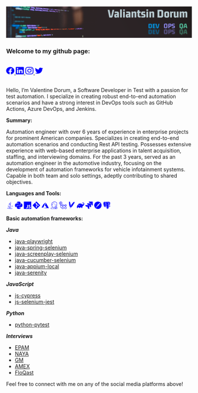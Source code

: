 ![Header](images/qa-in-devops.png)

### Welcome to my github page:

<br/>
<a href="https://facebook.com/pomidorum">
<picture>
  <source media="(prefers-color-scheme: dark)" srcset="images/facebook_dark.svg">
  <source media="(prefers-color-scheme: light)" srcset="images/facebook_light.svg">
  <img height="20" src="images/facebook_light.svg" alt="Valentine Dorum | Facebook" width="22" title="facebook_icon">
</picture>
</a>
<a href="https://www.linkedin.com/in/pomidorum/">
<picture>
  <source media="(prefers-color-scheme: dark)" srcset="images/linkedin_dark.svg">
  <source media="(prefers-color-scheme: light)" srcset="images/linkedin_light.svg">
  <img height="20" src="images/linkedin_light.svg" alt="Valentine Dorum | LinkedIn" width="22" title="linkedin_icon">
</picture>
</a>
<a href="https://www.instagram.com/pomidorum/">
<picture>
  <source media="(prefers-color-scheme: dark)" srcset="images/instagram_dark.svg">
  <source media="(prefers-color-scheme: light)" srcset="images/instagram_light.svg">
  <img height="20" src="images/instagram_light.svg" alt="Valentine Dorum | Instagram" width="22" title="instagram_icon">
</picture>
</a>
<a href="https://twitter.com/pomidorum">
<picture>
  <source media="(prefers-color-scheme: dark)" srcset="images/twitter_dark.svg">
  <source media="(prefers-color-scheme: light)" srcset="images/twitter_light.svg">
  <img height="20" src="images/twitter_light.svg" alt="Valentine Dorum | Twitter" width="22" title="twitter_icon">
</picture>
</a>
<br/>
<br/>

Hello, I’m Valentine Dorum, a Software Developer in Test with a passion for test automation. I specialize in creating
robust end-to-end automation scenarios and have a strong interest in DevOps tools such as GitHub Actions, Azure DevOps,
and Jenkins.

**Summary:**

Automation engineer with over 6 years of experience in enterprise projects for prominent American companies.
Specializes in creating end-to-end automation scenarios and conducting Rest API testing.
Possesses extensive experience with web-based enterprise applications in talent acquisition, staffing, and interviewing
domains.
For the past 3 years, served as an automation engineer in the automotive industry, focusing on the development of
automation
frameworks for vehicle infotainment systems. Capable in both team and solo settings, adeptly contributing to shared
objectives.

**Languages and Tools:**


<picture>
  <source media="(prefers-color-scheme: dark)" srcset="images/java_dark.svg">
  <source media="(prefers-color-scheme: light)" srcset="images/java_light.svg">
  <img height="20" src="images/java_light.svg" alt="java" width="20" title="java_icon">
</picture>

<picture>
  <source media="(prefers-color-scheme: dark)" srcset="images/python_dark.svg">
  <source media="(prefers-color-scheme: light)" srcset="images/python_light.svg">
  <img height="20" src="images/python_light.svg" alt="python" width="20" title="python_icon">
</picture>

<picture>
  <source media="(prefers-color-scheme: dark)" srcset="images/javascript_dark.svg">
  <source media="(prefers-color-scheme: light)" srcset="images/javascript_light.svg">
  <img height="20" src="images/javascript_light.svg" alt="javascript" width="20" title="javascript_icon">
</picture>

<picture>
  <source media="(prefers-color-scheme: dark)" srcset="images/git_dark.svg">
  <source media="(prefers-color-scheme: light)" srcset="images/git_light.svg">
  <img height="20" src="images/git_light.svg" alt="git" width="20" title="git_icon">
</picture>

<picture>
  <source media="(prefers-color-scheme: dark)" srcset="images/microsoft_azure_dark.svg">
  <source media="(prefers-color-scheme: light)" srcset="images/microsoft_azure_light.svg">
  <img height="20" src="images/microsoft_azure_light.svg" alt="microsoft_azure" width="20" title="microsoft_azure_icon">
</picture>

<picture>
  <source media="(prefers-color-scheme: dark)" srcset="images/jenkins_dark.svg">
  <source media="(prefers-color-scheme: light)" srcset="images/jenkins_light.svg">
  <img height="20" src="images/jenkins_light.svg" alt="jenkins" width="20" title="jenkins_icon">
</picture>

<picture>
  <source media="(prefers-color-scheme: dark)" srcset="images/github_actions_dark.svg">
  <source media="(prefers-color-scheme: light)" srcset="images/github_actions_light.svg">
  <img height="20" src="images/github_actions_light.svg" alt="github_actions" width="20" title="github_actions_icon">
</picture>

<picture>
  <source media="(prefers-color-scheme: dark)" srcset="images/apache_maven_dark.svg">
  <source media="(prefers-color-scheme: light)" srcset="images/apache_maven_light.svg">
  <img height="20" src="images/apache_maven_light.svg" alt="apache_maven" width="20" title="apache_maven_icon">
</picture>

<picture>
  <source media="(prefers-color-scheme: dark)" srcset="images/gradle_dark.svg">
  <source media="(prefers-color-scheme: light)" srcset="images/gradle_light.svg">
  <img height="20" src="images/gradle_light.svg" alt="gradle" width="20" title="gradle_icon">
</picture>

<picture>
  <source media="(prefers-color-scheme: dark)" srcset="images/jira_dark.svg">
  <source media="(prefers-color-scheme: light)" srcset="images/jira_light.svg">
  <img height="20" src="images/jira_light.svg" alt="jira" width="20" title="jira_icon">
</picture>

<picture>
  <source media="(prefers-color-scheme: dark)" srcset="images/postman_dark.svg">
  <source media="(prefers-color-scheme: light)" srcset="images/postman_light.svg">
  <img height="20" src="images/postman_light.svg" alt="postman" width="20" title="postman_icon">
</picture>

<picture>
  <source media="(prefers-color-scheme: dark)" srcset="images/postgresql_dark.svg">
  <source media="(prefers-color-scheme: light)" srcset="images/postgresql_light.svg">
  <img height="20" src="images/postgresql_light.svg" alt="postgresql" width="20" title="postgresql_icon">
</picture>


**Basic automation frameworks:**

***Java***

- [java-playwright](https://github.com/Pomidorum1989/java-playwright)
- [java-spring-selenium](https://github.com/Pomidorum1989/java-spring-selenium)
- [java-screenplay-selenium](https://github.com/Pomidorum1989/java-selenium-screenplay)
- [java-cucumber-selenium](https://github.com/Pomidorum1989/java-selenium-cucumber)
- [java-appium-local](https://github.com/pomidorum1989/java-appium-local)
- [java-serenity](https://github.com/pomidorum1989/java-serenity)

***JavaScript***

- [js-cypress](https://github.com/Pomidorum1989/js-cypress-qa-playground-test)
- [js-selenium-jest](https://github.com/Pomidorum1989/js-selenium-jest)

***Python***

- [python-pytest](https://github.com/Pomidorum1989/python-pytest-selenium)

***Interviews***

- [EPAM](https://github.com/Pomidorum1989/js-epam-task)
- [NAYA](https://github.com/Pomidorum1989/java-naya-task)
- [GM](https://github.com/Pomidorum1989/java-gm-task)
- [AMEX](https://github.com/Pomidorum1989/java-amex-interview)
- [FloQast](https://github.com/Pomidorum1989/js-interview-tasks)

Feel free to connect with me on any of the social media platforms above!
